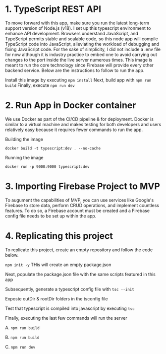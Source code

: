 # 1. TypeScript REST API

To move forward with this app, make sure you run the latest long-term support version of Node.js (v18). I set up this typescript environment to enhance API development. Browsers understand JavaScript, and TypeScript permits stable and scalable code, so this node app will compile TypeScript code into JavaScript, alleviating the workload of debugging and fixing JavaScript code. For the sake of simplicity, I did not include a .env file for now although it is industry practice to embed one to avoid carrying out changes to the port inside the live server numerous times. This image is meant to run the core technology since Firebase will provide every other backend service. Below are the instructions to follow to run the app.

Install this image by executing `npm install`
Next, build app with `npm run build`
Finally, execute `npm run dev`

# 2. Run App in Docker container

We use Docker as part of the CI/CD pipeline & for deployment.
Docker is similar to a virtual machine and makes testing for both developers and users relatively easy because it requires fewer commands to run the app.

Building the image

`docker build -t typescript:dev . --no-cache`

Running the image

`docker run -p 9000:9000 typescript:dev`

# 3. Importing Firebase Project to MVP

To augument the capabilities of MVP, you can use services like Google's Firebase to store data, perform CRUD operations, and implement countless features. To do so, a Firebase account must be created and a Firebase config file needs to be set up within the app.

# 4. Replicating this project

To replicate this project, create an empty repository and follow the code below.

`npm init -y` THis will create an empty package.json

Next, populate the package.json file with the same scripts featured in this app

Subsequently, generate a typescript config file with `tsc --init`

Exposte outDir & rootDir folders in the tsconfig file

Test that typescript is compiled into javascript by executing `tsc`

Finally, executing the last few commands will run the server

A. `npm run build`

B. `npm run build`

C. `npm run dev`

